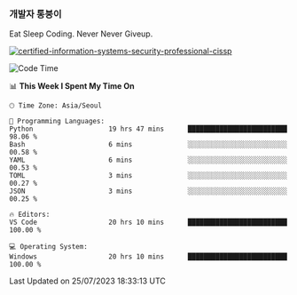 ### 개발자 통붕이
Eat Sleep Coding.
Never Never Giveup.

[![certified-information-systems-security-professional-cissp](https://user-images.githubusercontent.com/44606727/157613689-acd84ec6-5f8f-4e79-89d9-a8d51f033634.png)](https://www.credly.com/badges/f394a010-85a0-450b-9136-8043af01d71c/public_url)

<!--START_SECTION:waka-->
![Code Time](http://img.shields.io/badge/Code%20Time-1%2C665%20hrs%2054%20mins-blue)

📊 **This Week I Spent My Time On** 

```text
🕑︎ Time Zone: Asia/Seoul

💬 Programming Languages: 
Python                   19 hrs 47 mins      █████████████████████████   98.06 % 
Bash                     6 mins              ░░░░░░░░░░░░░░░░░░░░░░░░░   00.58 % 
YAML                     6 mins              ░░░░░░░░░░░░░░░░░░░░░░░░░   00.53 % 
TOML                     3 mins              ░░░░░░░░░░░░░░░░░░░░░░░░░   00.27 % 
JSON                     3 mins              ░░░░░░░░░░░░░░░░░░░░░░░░░   00.25 % 

🔥 Editors: 
VS Code                  20 hrs 10 mins      █████████████████████████   100.00 % 

💻 Operating System: 
Windows                  20 hrs 10 mins      █████████████████████████   100.00 % 
```


 Last Updated on 25/07/2023 18:33:13 UTC
<!--END_SECTION:waka-->
